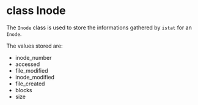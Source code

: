 # class Inode
The `Inode` class is used to store the informations gathered by `istat` for an `Inode`.

The values stored are:
- inode_number
- accessed
- file_modified
- inode_modified
- file_created
- blocks
- size
